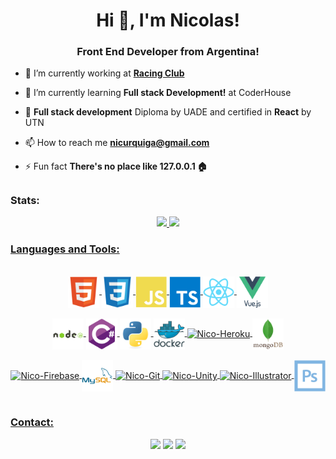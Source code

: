 <h1 align="center">Hi 👋, I'm Nicolas!</h1>
<h3 align="center">Front End Developer from Argentina!</h3>

- 🔭 I’m currently working at <a href="https://www.racingclub.com.ar" target="_blank"/>**Racing Club**</a>
- 🌱 I’m currently learning **Full stack Development!** at CoderHouse

- 📜 **Full stack development** Diploma by UADE and certified in **React** by UTN

- 📫 How to reach me **nicurquiga@gmail.com**

- ⚡ Fun fact **There's no place like 127.0.0.1 🏠**

##

<h3 align="left">Stats:</h3>
<div align="center">
    <a href="https://github.com/nicourquia">
    <img height="180em" src="https://github-readme-stats.vercel.app/api?username=nicourquia&show_icons=true&theme=omni&include_all_commits=true&count_private=true"/>
    <img height="180em" src="https://github-readme-stats.vercel.app/api/top-langs/?username=nicourquia&layout=compact&langs_count=7&theme=omni"/>
</div>

<h3 align="left">Languages and Tools:</h3>

<br>
<div align="center">
    <img align="center" alt="Nico-HTML" width="50" src="https://raw.githubusercontent.com/devicons/devicon/master/icons/html5/html5-original.svg">
    <img align="center" alt="Nico-CSS" width="50" src="https://raw.githubusercontent.com/devicons/devicon/master/icons/css3/css3-original.svg">
    <img align="center" alt="Nico-Js" width="50" src="https://raw.githubusercontent.com/devicons/devicon/master/icons/javascript/javascript-plain.svg">
    <img align="center" alt="Nico-Ts" width="50" src="https://raw.githubusercontent.com/devicons/devicon/master/icons/typescript/typescript-plain.svg">
    <img align="center" alt="Nico-React" width="50" src="https://raw.githubusercontent.com/devicons/devicon/master/icons/react/react-original.svg">
    <img align="center" alt="Nico-Vuejs" width="50" src="https://raw.githubusercontent.com/devicons/devicon/master/icons/vuejs/vuejs-original-wordmark.svg"/>
</div>
<br>
<div align="center">
    <img align="center" alt="Nico-NodeJS" width="50" src="https://raw.githubusercontent.com/devicons/devicon/master/icons/nodejs/nodejs-original-wordmark.svg"/>
    <img align="center" alt="Nico-CSharp" width="50" src="https://raw.githubusercontent.com/devicons/devicon/master/icons/csharp/csharp-original.svg">
    <img align="center" alt="Nico-Python" width="50" src="https://raw.githubusercontent.com/devicons/devicon/master/icons/python/python-original.svg">
    <img align="center" alt="Nico-Docker"width="50" src="https://raw.githubusercontent.com/devicons/devicon/master/icons/docker/docker-original-wordmark.svg"/>
    <img align="center" alt="Nico-Heroku" width="50" src="https://www.vectorlogo.zone/logos/heroku/heroku-icon.svg"/>
    <img align="center" alt="Nico-MongoDB" width="50" src="https://raw.githubusercontent.com/devicons/devicon/master/icons/mongodb/mongodb-original-wordmark.svg"/>
</div>
<br>
<div align="center">
    <img align="center" alt="Nico-Firebase" width="50" src="https://www.vectorlogo.zone/logos/firebase/firebase-icon.svg"/>
    <img align="center" alt="Nico-MySQL" width="50" src="https://raw.githubusercontent.com/devicons/devicon/master/icons/mysql/mysql-original-wordmark.svg"/>
    <img align="center" alt="Nico-Git" width="50" src="https://www.vectorlogo.zone/logos/git-scm/git-scm-icon.svg"/>
    <img align="center" alt="Nico-Unity" width="50" src="https://www.vectorlogo.zone/logos/unity3d/unity3d-icon.svg"/>
    <img align="center" alt="Nico-Illustrator" width="50" src="https://www.vectorlogo.zone/logos/adobe_illustrator/adobe_illustrator-icon.svg"/>
    <img align="center" alt="Nico-Photoshop" width="50" src="https://raw.githubusercontent.com/devicons/devicon/master/icons/photoshop/photoshop-line.svg"/>
</div>
<br>
<h3>Contact:</h3>
<div align="center"> 
    <a href="https://instagram.com/nicourquia" target="_blank"><img src="https://img.shields.io/badge/-Instagram-%23E4405F?style=for-the-badge&logo=instagram&logoColor=white" target="_blank"></a>
    <a href = "mailto:nicurquiga@gmail.com"><img src="https://img.shields.io/badge/-Gmail-%23333?style=for-the-badge&logo=gmail&logoColor=white" target="_blank"></a>
    <a href="https://www.linkedin.com/in/nicolasurquia" target="_blank"><img src="https://img.shields.io/badge/-LinkedIn-%230077B5?style=for-the-badge&logo=linkedin&logoColor=white" target="_blank"></a> 
</div>
